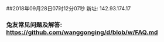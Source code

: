 ##2018年09月28日07时12分07秒 新址: 142.93.174.17
### 兔友常见问题及解答: https://github.com/wanggonging/d/blob/w/FAQ.md
